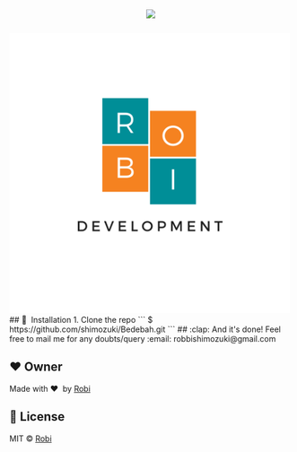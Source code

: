 <h1 align="center"><img src= "https://github.com/shimozuki/Bedebah/blob/master/6.png" width=100></h1>



<img src= "https://github.com/shimozuki/deteksi-masker/blob/master/images/2.png" height=500 width=500> 
## 🚀&nbsp; Installation
1. Clone the repo
```
$ https://github.com/shimozuki/Bedebah.git
```
## :clap: And it's done!
Feel free to mail me for any doubts/query 
:email: robbishimozuki@gmail.com

## :heart: Owner
Made with :heart:&nbsp;  by [Robi](https://github.com/shimozuki)


## :eyes: License
MIT © [Robi](https://github.com/shimozuki)
